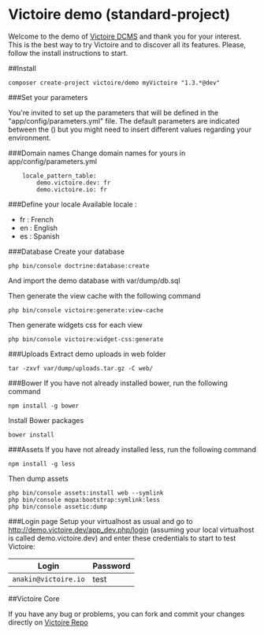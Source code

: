 # Victoire demo (standard-project)

Welcome to the demo of [Victoire DCMS](https://github.com/Victoire/victoire) and thank you for your interest.
This is the best way to try Victoire and to discover all its features.
Please, follow the install instructions to start.

##Install

```
composer create-project victoire/demo myVictoire "1.3.*@dev"
```

###Set your parameters

You're invited to set up the parameters that will be defined in the "app/config/parameters.yml" file.
The default parameters are indicated between the () but you might need to insert different values regarding your environment.

###Domain names
Change domain names for yours in app/config/parameters.yml

```
    locale_pattern_table:
        demo.victoire.dev: fr
        demo.victoire.io: fr
```

###Define your locale
Available locale :

* fr : French
* en : English
* es : Spanish

###Database
Create your database
```
php bin/console doctrine:database:create
```
And import the demo database with var/dump/db.sql

Then generate the view cache with the following command
```
php bin/console victoire:generate:view-cache
```

Then generate widgets css for each view
```
php bin/console victoire:widget-css:generate
```

###Uploads
Extract demo uploads in web folder
```
tar -zxvf var/dump/uploads.tar.gz -C web/
```

###Bower
If you have not already installed bower, run the following command
```
npm install -g bower
```

Install Bower packages
```
bower install
```

###Assets
If you have not already installed less, run the following command
```
npm install -g less
```

Then dump assets
```
php bin/console assets:install web --symlink
php bin/console mopa:bootstrap:symlink:less
php bin/console assetic:dump
```

###Login page
Setup your virtualhost as usual and go to http://demo.victoire.dev/app_dev.php/login (assuming your local virtualhost is called demo.victoire.dev) and enter these credentials to start to test Victoire:

|Login|Password|
|-----|--------|
|`anakin@victoire.io`|test|

##Victoire Core

If you have any bug or problems, you can fork and commit your changes directly on [Victoire Repo](https://github.com/Victoire/victoire)
